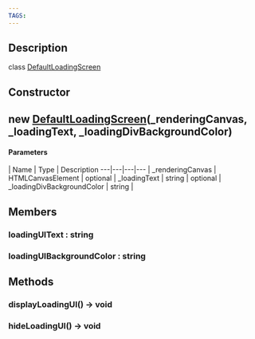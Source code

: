```yaml
---
TAGS:
---
```

## Description

class [DefaultLoadingScreen](/classes/2.3/DefaultLoadingScreen)



## Constructor

##  new [DefaultLoadingScreen](/classes/2.3/DefaultLoadingScreen)(_renderingCanvas, _loadingText, _loadingDivBackgroundColor)



#### Parameters
 | Name | Type | Description
---|---|---|---
 | _renderingCanvas | HTMLCanvasElement | 
optional | _loadingText | string | 
optional | _loadingDivBackgroundColor | string | 
## Members

### loadingUIText : string



### loadingUIBackgroundColor : string



## Methods

### displayLoadingUI() &rarr; void


### hideLoadingUI() &rarr; void


